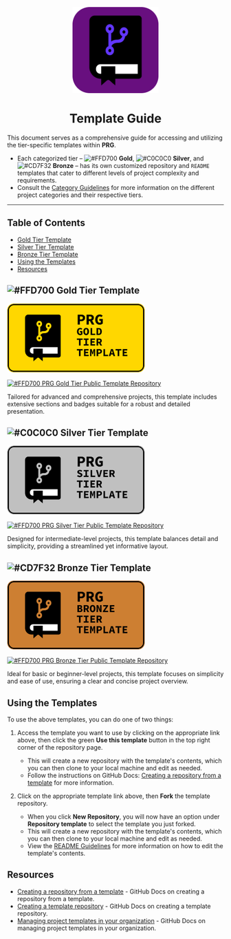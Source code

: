 <div align="center">
    <a href="https://github.com/scottgriv/PRG-Personal-Repository-Guidelines" target="_blank">
        <img src="../docs/images/icon_2-rounded.png" width="200" height="200"/>
    </a>
</div>

<h1 align="center">Template Guide</h1>

This document serves as a comprehensive guide for accessing and utilizing the tier-specific templates within **PRG**. 
- Each categorized tier – ![#FFD700](https://via.placeholder.com/10/FFD700/000000?text=+) **Gold**, ![#C0C0C0](https://via.placeholder.com/10/C0C0C0/000000?text=+) **Silver**, and ![#CD7F32](https://via.placeholder.com/10/CD7F32/000000?text=+) **Bronze** – has its own customized repository and `README` templates that cater to different levels of project complexity and requirements.
- Consult the [Category Guidelines](../guidelines/category_guidelines.md) for more information on the different project categories and their respective tiers.

---------------

## Table of Contents
- [Gold Tier Template](#gold-tier-template)
- [Silver Tier Template](#silver-tier-template)
- [Bronze Tier Template](#bronze-tier-template)
- [Using the Templates](#using-the-templates)
- [Resources](#resources)

<a id="gold-tier-template"></a>

## ![#FFD700](https://via.placeholder.com/15/FFD700/000000?text=+) Gold Tier Template

<a href="https://github.com/scottgriv/PRG-Gold-Tier-Template" target="_blank">
    <img src="../docs/images/template_icons/banner_social-gold.png" width="320" height="160"/>
</a>
<br>

[![#FFD700](https://via.placeholder.com/10/FFD700/000000?text=+) PRG Gold Tier Public Template Repository](https://github.com/scottgriv/PRG-Gold-Tier-Template)

Tailored for advanced and comprehensive projects, this template includes extensive sections and badges suitable for a robust and detailed presentation. 

<a id="silver-tier-template"></a>

## ![#C0C0C0](https://via.placeholder.com/15/C0C0C0/000000?text=+) Silver Tier Template

<a href="https://github.com/scottgriv/PRG-Silver-Tier-Template" target="_blank">
    <img src="../docs/images/template_icons/banner_social-silver.png" width="320" height="160"/>
</a>
<br>

[![#FFD700](https://via.placeholder.com/10/C0C0C0/000000?text=+) PRG Silver Tier Public Template Repository](https://github.com/scottgriv/PRG-Silver-Tier-Template)

Designed for intermediate-level projects, this template balances detail and simplicity, providing a streamlined yet informative layout. 

<a id="bronze-tier-template"></a>

## ![#CD7F32](https://via.placeholder.com/15/CD7F32/000000?text=+) Bronze Tier Template

<a href="https://github.com/scottgriv/PRG-Bronze-Tier-Template" target="_blank">
    <img src="../docs/images/template_icons/banner_social-bronze.png" width="320" height="160"/>
</a>
<br>

[![#FFD700](https://via.placeholder.com/10/CD7F32/000000?text=+) PRG Bronze Tier Public Template Repository](https://github.com/scottgriv/PRG-Bronze-Tier-Template)

Ideal for basic or beginner-level projects, this template focuses on simplicity and ease of use, ensuring a clear and concise project overview. 

## Using the Templates

To use the above templates, you can do one of two things:

1. Access the template you want to use by clicking on the appropriate link above, then click the green **Use this template** button in the top right corner of the repository page.
    - This will create a new repository with the template's contents, which you can then clone to your local machine and edit as needed.
    - Follow the instructions on GitHub Docs: [Creating a repository from a template](https://docs.github.com/en/repositories/creating-and-managing-repositories/creating-a-repository-from-a-template) for more information.
    
2. Click on the appropriate template link above, then **Fork** the template repository.
    - When you click **New Repository**, you will now have an option under **Repository template** to select the template you just forked. 
    - This will create a new repository with the template's contents, which you can then clone to your local machine and edit as needed.
    - View the [README Guidelines](../guidelines/readme_guidelines.md) for more information on how to edit the template's contents.

## Resources

- [Creating a repository from a template](https://docs.github.com/en/repositories/creating-and-managing-repositories/creating-a-repository-from-a-template) - GitHub Docs on creating a repository from a template.
- [Creating a template repository](https://docs.github.com/en/repositories/creating-and-managing-repositories/creating-a-template-repository#creating-a-template-repository) - GitHub Docs on creating a template repository.
- [Managing project templates in your organization](https://docs.github.com/en/issues/planning-and-tracking-with-projects/managing-your-project/managing-project-templates-in-your-organization) - GitHub Docs on managing project templates in your organization.

